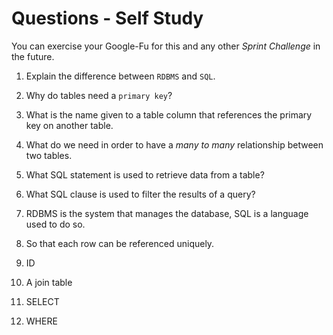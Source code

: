 # Questions - Self Study

You can exercise your Google-Fu for this and any other _Sprint Challenge_ in the future.

1.  Explain the difference between `RDBMS` and `SQL`.
2.  Why do tables need a `primary key`?
3.  What is the name given to a table column that references the primary key
    on another table.
4.  What do we need in order to have a _many to many_ relationship between two
    tables.
5.  What SQL statement is used to retrieve data from a table?
6.  What SQL clause is used to filter the results of a query?

1. RDBMS is the system that manages the database, SQL is a language used to do so.

2. So that each row can be referenced uniquely.

3. ID

4. A join table

5. SELECT

6. WHERE